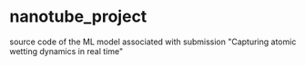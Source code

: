 # nanotube_project
source code of the ML model associated with submission "Capturing atomic wetting dynamics in real time"
